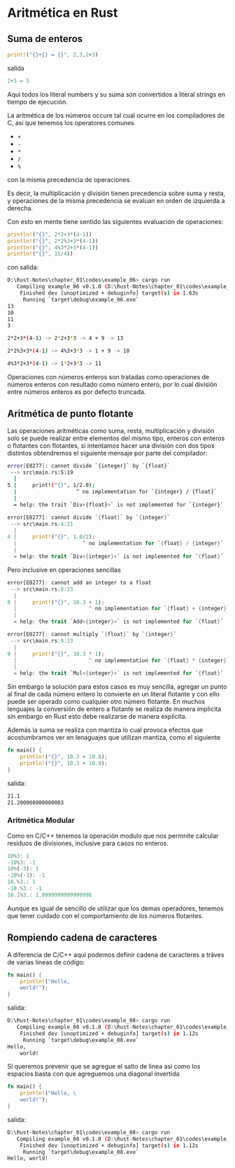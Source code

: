 # Aritmética en Rust

## Suma de enteros

```rust
print!("{}+{} = {}", 2,3,2+3)
```
salida
```rust
2+3 = 5
```

Aqui todos los literal numbers y su suma son convertidos a literal strings en tiempo de ejecución.

La aritmética de los números occure tal cual ocurre en los compiladores de C, asi que tenemos los operatores comunes
- `+`
- `-`
- `*`
- `/`
- `%`

con la misma precedencia de operaciones.

Es decir, la multiplicación y división tienen precedencia sobre suma y resta, y operaciones de la misma precedencia se evaluan en orden de izquierda a derecha.


Con esto en mente tiene sentido las siguientes evaluación de operaciones:


```rust
println!("{}", 2*2+3*(4-1))
println!("{}", 2*2%3+3*(4-1))
println!("{}", 4%3*2+3*(4-1))
println!("{}", 15/4))
```
con salida:

```bash
D:\Rust-Notes\chapter_01\codes\example_06> cargo run
   Compiling example_06 v0.1.0 (D:\Rust-Notes\chapter_01\codes\example_06)
    Finished dev [unoptimized + debuginfo] target(s) in 1.63s
     Running `target\debug\example_06.exe`
13
10
11
3
```
```bash
2*2+3*(4-1) -> 2*2+3*3 -> 4 + 9 -> 13
```

```bash
2*2%3+3*(4-1) -> 4%3+3*3 -> 1 + 9 -> 10
```


```bash
4%3*2+3*(4-1) -> 1*2+3*3 -> 11
```


Operaciones con números enteros son tratadas como operaciones de números enteros con resultado como número entero, por lo cual división entre números enteros es por defecto truncada.




## Aritmética de punto flotante

Las operaciones aritméticas como suma, resta, multiplicación y división solo se puede realizar entre elementos del mismo tipo, enteros con enteros o flotantes con flotantes, si intentamos hacer una división con dos tipos distintos obtendremos el siguiente mensaje por parte del compilador:

```bash
error[E0277]: cannot divide `{integer}` by `{float}`
 --> src\main.rs:5:19
  |
5 |     print!("{}", 1/2.0);
  |                   ^ no implementation for `{integer} / {float}`
  |
  = help: the trait `Div<{float}>` is not implemented for `{integer}`
```

```rust
error[E0277]: cannot divide `{float}` by `{integer}`
 --> src\main.rs:4:21
  |
4 |     print!("{}", 1.0/2);
  |                     ^ no implementation for `{float} / {integer}`
  |
  = help: the trait `Div<{integer}>` is not implemented for `{float}`
```

Pero inclusive en operaciones sencillas

```rust
error[E0277]: cannot add an integer to a float
 --> src\main.rs:8:23
  |
8 |     print!("{}", 10.3 + 1);
  |                       ^ no implementation for `{float} + {integer}`
  |
  = help: the trait `Add<{integer}>` is not implemented for `{float}`

error[E0277]: cannot multiply `{float}` by `{integer}`
 --> src\main.rs:9:23
  |
9 |     print!("{}", 10.3 * 1);
  |                       ^ no implementation for `{float} * {integer}`
  |
  = help: the trait `Mul<{integer}>` is not implemented for `{float}`
```

Sin embargo la solución para estos casos es muy sencilla, agregar un punto al final de cada número entero lo convierte en un literal flotante y con ello puede ser operado como cualquier otro número flotante. En muchos lenguajes la conversión de entero a flotante se realiza de manera implicita sin embargo en Rust esto debe realizarse de manera explicita.

Además la suma se realiza con mantiza lo cual provoca efectos  que acostumbramos ver en lenaguajes que utilizan mantiza, como el siguiente

```rust
fn main() {
    println!("{}", 10.3 + 10.8);
    println!("{}", 10.3 + 10.9); 
}
```
salida:

```bash
21.1
21.200000000000003
```


### Aritmética Modular


Como en C/C++ tenemos la operación modulo que nos permnite calcular residuos de divisiones, inclusive para casos no enteros.



```rust
10%3: 1
-10%3: -1
10%(-3): 1
-10%(-3): -1
10.%3.: 1
-10.%3.: -1
10.1%3.: 1.0999999999999996
```

Aunque es igual de sencillo de utilizar que los demas operadores, tenemos que tener cuidado con el comportamiento de los números flotantes.



## Rompiendo cadena de caracteres

A diferencia de C/C++ aqui podemos definir cadena de caracteres a tráves de varias lineas de código:

```rust
fn main() {
    println!("Hello, 
    world!");
}
```
salida:
```bash
D:\Rust-Notes\chapter_01\codes\example_08> cargo run
   Compiling example_08 v0.1.0 (D:\Rust-Notes\chapter_01\codes\example_08)
    Finished dev [unoptimized + debuginfo] target(s) in 1.12s
     Running `target\debug\example_08.exe`
Hello, 
    world!
```

Si queremos prevenir que se agregue el salto de linea asi como los espacios basta con que agreguemos una diagonal invertida


```rust
fn main() {
    println!("Hello, \
    world!");
}
```

salida:

```bash
D:\Rust-Notes\chapter_01\codes\example_08> cargo run
   Compiling example_08 v0.1.0 (D:\Rust-Notes\chapter_01\codes\example_08)
    Finished dev [unoptimized + debuginfo] target(s) in 1.12s
     Running `target\debug\example_08.exe`
Hello, world!
```



